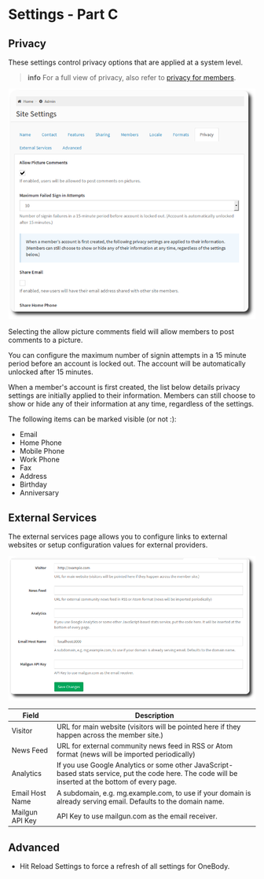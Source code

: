 # Settings - Part C

## Privacy

These settings control privacy options that are applied at a system level.

>**info** For a full view of privacy, also refer to [privacy for members](../people/README.html#setting-privacy-options).

![Privacy Settings](../img/admin/settings-7.png)

Selecting the allow picture comments field will allow members to post comments to a picture.

You can configure the maximum number of signin attempts in a 15 minute period before an account is locked out. The account will be automatically unlocked after 15 minutes.

When a member's account is first created, the list below details privacy settings are initially applied to their information. Members can still choose to show or hide any of their information at any time, regardless of the settings.

The following items can be marked visible (or not :):
* Email
* Home Phone
* Mobile Phone
* Work Phone
* Fax
* Address
* Birthday
* Anniversary

## External Services

The external services page allows you to configure links to external websites or setup configuration values for external providers.

![External Services](../img/admin/settings-6.png)

| Field | Description |
| -- | -- |
| Visitor | URL for main website (visitors will be pointed here if they happen across the member site.) |
| News Feed | URL for external community news feed in RSS or Atom format (news will be imported periodically) |
| Analytics | If you use Google Analytics or some other JavaScript-based stats service, put the code here. The code will be inserted at the bottom of every page. |
| Email Host Name | A subdomain, e.g. mg.example.com, to use if your domain is already serving email. Defaults to the domain name. |
| Mailgun API Key | API Key to use mailgun.com as the email receiver.|

## Advanced

* Hit Reload Settings to force a refresh of all settings for OneBody.










